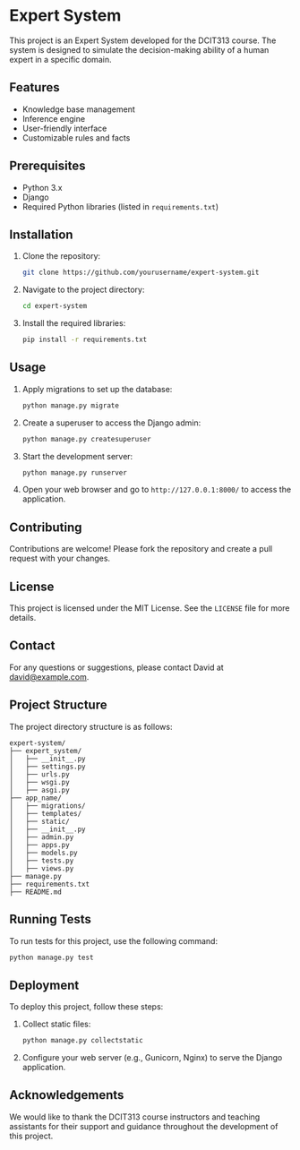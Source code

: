 # Expert System
This project is an Expert System developed for the DCIT313 course. The system is designed to simulate the decision-making ability of a human expert in a specific domain.

## Features

- Knowledge base management
- Inference engine
- User-friendly interface
- Customizable rules and facts

## Prerequisites

- Python 3.x
- Django
- Required Python libraries (listed in `requirements.txt`)

## Installation

1. Clone the repository:
    ```bash
    git clone https://github.com/yourusername/expert-system.git
    ```
2. Navigate to the project directory:
    ```bash
    cd expert-system
    ```
3. Install the required libraries:
    ```bash
    pip install -r requirements.txt
    ```

## Usage

1. Apply migrations to set up the database:
    ```bash
    python manage.py migrate
    ```
2. Create a superuser to access the Django admin:
    ```bash
    python manage.py createsuperuser
    ```
3. Start the development server:
    ```bash
    python manage.py runserver
    ```
4. Open your web browser and go to `http://127.0.0.1:8000/` to access the application.

## Contributing

Contributions are welcome! Please fork the repository and create a pull request with your changes.

## License

This project is licensed under the MIT License. See the `LICENSE` file for more details.

## Contact

For any questions or suggestions, please contact David at david@example.com.
## Project Structure

The project directory structure is as follows:
```
expert-system/
├── expert_system/
│   ├── __init__.py
│   ├── settings.py
│   ├── urls.py
│   ├── wsgi.py
│   ├── asgi.py
├── app_name/
│   ├── migrations/
│   ├── templates/
│   ├── static/
│   ├── __init__.py
│   ├── admin.py
│   ├── apps.py
│   ├── models.py
│   ├── tests.py
│   ├── views.py
├── manage.py
├── requirements.txt
├── README.md
```

## Running Tests

To run tests for this project, use the following command:
```bash
python manage.py test
```

## Deployment

To deploy this project, follow these steps:

1. Collect static files:
    ```bash
    python manage.py collectstatic
    ```
2. Configure your web server (e.g., Gunicorn, Nginx) to serve the Django application.

## Acknowledgements

We would like to thank the DCIT313 course instructors and teaching assistants for their support and guidance throughout the development of this project.